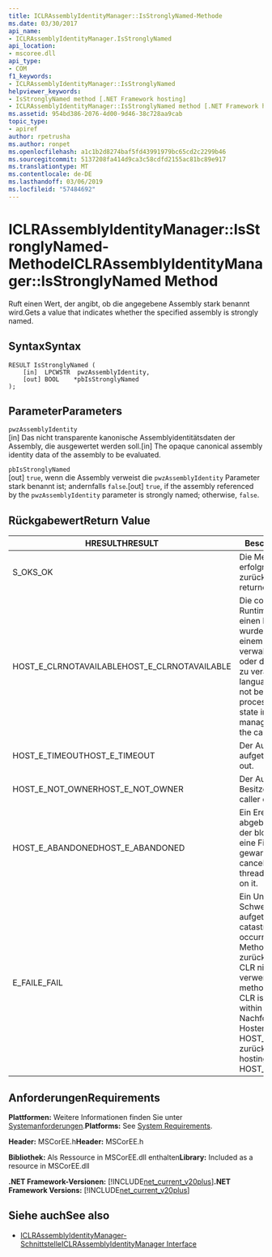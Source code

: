 ```yaml
---
title: ICLRAssemblyIdentityManager::IsStronglyNamed-Methode
ms.date: 03/30/2017
api_name:
- ICLRAssemblyIdentityManager.IsStronglyNamed
api_location:
- mscoree.dll
api_type:
- COM
f1_keywords:
- ICLRAssemblyIdentityManager::IsStronglyNamed
helpviewer_keywords:
- IsStronglyNamed method [.NET Framework hosting]
- ICLRAssemblyIdentityManager::IsStronglyNamed method [.NET Framework hosting]
ms.assetid: 954bd386-2076-4d00-9d46-38c728aa9cab
topic_type:
- apiref
author: rpetrusha
ms.author: ronpet
ms.openlocfilehash: a1c1b2d8274baf5fd43991979bc65cd2c2299b46
ms.sourcegitcommit: 5137208fa414d9ca3c58cdfd2155ac81bc89e917
ms.translationtype: MT
ms.contentlocale: de-DE
ms.lasthandoff: 03/06/2019
ms.locfileid: "57484692"
---
```

# <a name="iclrassemblyidentitymanagerisstronglynamed-method"></a><span data-ttu-id="7ca17-102">ICLRAssemblyIdentityManager::IsStronglyNamed-Methode</span><span class="sxs-lookup"><span data-stu-id="7ca17-102">ICLRAssemblyIdentityManager::IsStronglyNamed Method</span></span>
<span data-ttu-id="7ca17-103">Ruft einen Wert, der angibt, ob die angegebene Assembly stark benannt wird.</span><span class="sxs-lookup"><span data-stu-id="7ca17-103">Gets a value that indicates whether the specified assembly is strongly named.</span></span>  
  
## <a name="syntax"></a><span data-ttu-id="7ca17-104">Syntax</span><span class="sxs-lookup"><span data-stu-id="7ca17-104">Syntax</span></span>  
  
```  
RESULT IsStronglyNamed (  
    [in]  LPCWSTR  pwzAssemblyIdentity,  
    [out] BOOL    *pbIsStronglyNamed  
);  
```  
  
## <a name="parameters"></a><span data-ttu-id="7ca17-105">Parameter</span><span class="sxs-lookup"><span data-stu-id="7ca17-105">Parameters</span></span>  
 `pwzAssemblyIdentity`  
 <span data-ttu-id="7ca17-106">[in] Das nicht transparente kanonische Assemblyidentitätsdaten der Assembly, die ausgewertet werden soll.</span><span class="sxs-lookup"><span data-stu-id="7ca17-106">[in] The opaque canonical assembly identity data of the assembly to be evaluated.</span></span>  
  
 `pbIsStronglyNamed`  
 <span data-ttu-id="7ca17-107">[out] `true`, wenn die Assembly verweist die `pwzAssemblyIdentity` Parameter stark benannt ist; andernfalls `false`.</span><span class="sxs-lookup"><span data-stu-id="7ca17-107">[out] `true`, if the assembly referenced by the `pwzAssemblyIdentity` parameter is strongly named; otherwise, `false`.</span></span>  
  
## <a name="return-value"></a><span data-ttu-id="7ca17-108">Rückgabewert</span><span class="sxs-lookup"><span data-stu-id="7ca17-108">Return Value</span></span>  
  
|<span data-ttu-id="7ca17-109">HRESULT</span><span class="sxs-lookup"><span data-stu-id="7ca17-109">HRESULT</span></span>|<span data-ttu-id="7ca17-110">Beschreibung</span><span class="sxs-lookup"><span data-stu-id="7ca17-110">Description</span></span>|  
|-------------|-----------------|  
|<span data-ttu-id="7ca17-111">S_OK</span><span class="sxs-lookup"><span data-stu-id="7ca17-111">S_OK</span></span>|<span data-ttu-id="7ca17-112">Die Methode wurde erfolgreich zurückgegeben.</span><span class="sxs-lookup"><span data-stu-id="7ca17-112">The method returned successfully.</span></span>|  
|<span data-ttu-id="7ca17-113">HOST_E_CLRNOTAVAILABLE</span><span class="sxs-lookup"><span data-stu-id="7ca17-113">HOST_E_CLRNOTAVAILABLE</span></span>|<span data-ttu-id="7ca17-114">Die common Language Runtime (CLR) wurde nicht in einen Prozess geladen wurde, oder die CLR ist in einem Zustand, in dem nicht verwalteten Code ausführen oder den Aufruf erfolgreich zu verarbeiten.</span><span class="sxs-lookup"><span data-stu-id="7ca17-114">The common language runtime (CLR) has not been loaded into a process, or the CLR is in a state in which it cannot run managed code or process the call successfully.</span></span>|  
|<span data-ttu-id="7ca17-115">HOST_E_TIMEOUT</span><span class="sxs-lookup"><span data-stu-id="7ca17-115">HOST_E_TIMEOUT</span></span>|<span data-ttu-id="7ca17-116">Der Aufruf ist ein Timeout aufgetreten.</span><span class="sxs-lookup"><span data-stu-id="7ca17-116">The call timed out.</span></span>|  
|<span data-ttu-id="7ca17-117">HOST_E_NOT_OWNER</span><span class="sxs-lookup"><span data-stu-id="7ca17-117">HOST_E_NOT_OWNER</span></span>|<span data-ttu-id="7ca17-118">Der Aufrufer ist nicht Besitzer der Sperre.</span><span class="sxs-lookup"><span data-stu-id="7ca17-118">The caller does not own the lock.</span></span>|  
|<span data-ttu-id="7ca17-119">HOST_E_ABANDONED</span><span class="sxs-lookup"><span data-stu-id="7ca17-119">HOST_E_ABANDONED</span></span>|<span data-ttu-id="7ca17-120">Ein Ereignis wurde abgebrochen, während sich der blockierte Thread oder eine Fiber darauf gewartet.</span><span class="sxs-lookup"><span data-stu-id="7ca17-120">An event was canceled while a blocked thread or fiber was waiting on it.</span></span>|  
|<span data-ttu-id="7ca17-121">E_FAIL</span><span class="sxs-lookup"><span data-stu-id="7ca17-121">E_FAIL</span></span>|<span data-ttu-id="7ca17-122">Ein Unbekannter Schwerwiegender Fehler ist aufgetreten.</span><span class="sxs-lookup"><span data-stu-id="7ca17-122">An unknown catastrophic failure occurred.</span></span> <span data-ttu-id="7ca17-123">Wenn eine Methode E_FAIL zurückgegeben wird, ist die CLR nicht mehr im Prozess verwendet werden.</span><span class="sxs-lookup"><span data-stu-id="7ca17-123">If a method returns E_FAIL, the CLR is no longer usable within the process.</span></span> <span data-ttu-id="7ca17-124">Nachfolgende Aufrufe zum Hosten der Methoden HOST_E_CLRNOTAVAILABLE zurück.</span><span class="sxs-lookup"><span data-stu-id="7ca17-124">Subsequent calls to hosting methods return HOST_E_CLRNOTAVAILABLE.</span></span>|  
  
## <a name="requirements"></a><span data-ttu-id="7ca17-125">Anforderungen</span><span class="sxs-lookup"><span data-stu-id="7ca17-125">Requirements</span></span>  
 <span data-ttu-id="7ca17-126">**Plattformen:** Weitere Informationen finden Sie unter [Systemanforderungen](../../../../docs/framework/get-started/system-requirements.md).</span><span class="sxs-lookup"><span data-stu-id="7ca17-126">**Platforms:** See [System Requirements](../../../../docs/framework/get-started/system-requirements.md).</span></span>  
  
 <span data-ttu-id="7ca17-127">**Header:** MSCorEE.h</span><span class="sxs-lookup"><span data-stu-id="7ca17-127">**Header:** MSCorEE.h</span></span>  
  
 <span data-ttu-id="7ca17-128">**Bibliothek:** Als Ressource in MSCorEE.dll enthalten</span><span class="sxs-lookup"><span data-stu-id="7ca17-128">**Library:** Included as a resource in MSCorEE.dll</span></span>  
  
 <span data-ttu-id="7ca17-129">**.NET Framework-Versionen:** [!INCLUDE[net_current_v20plus](../../../../includes/net-current-v20plus-md.md)]</span><span class="sxs-lookup"><span data-stu-id="7ca17-129">**.NET Framework Versions:** [!INCLUDE[net_current_v20plus](../../../../includes/net-current-v20plus-md.md)]</span></span>  
  
## <a name="see-also"></a><span data-ttu-id="7ca17-130">Siehe auch</span><span class="sxs-lookup"><span data-stu-id="7ca17-130">See also</span></span>
- [<span data-ttu-id="7ca17-131">ICLRAssemblyIdentityManager-Schnittstelle</span><span class="sxs-lookup"><span data-stu-id="7ca17-131">ICLRAssemblyIdentityManager Interface</span></span>](../../../../docs/framework/unmanaged-api/hosting/iclrassemblyidentitymanager-interface.md)
